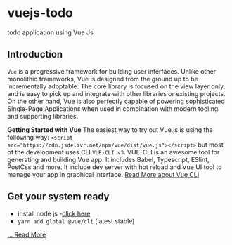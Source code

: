 # vuejs-todo
todo application using Vue Js

## Introduction
 `Vue` is a progressive framework for building user interfaces. Unlike other monolithic frameworks, Vue is designed from the ground up to be incrementally adoptable. The core library is focused on the view layer only, and is easy to pick up and integrate with other libraries or existing projects. On the other hand, Vue is also perfectly capable of powering sophisticated Single-Page Applications when used in combination with modern tooling and supporting libraries.

**Getting Started with Vue**
The easiest way to try out Vue.js is using the following way: 
`<script src="https://cdn.jsdelivr.net/npm/vue/dist/vue.js"></script>` 
but most of the development uses CLI `VUE-CLI v3`. VUE-CLI  is an awesome tool for generating and building Vue app. It includes Babel, Typescript, ESlint, PostCss and more. It include dev server with hot reload and Vue UI tool to manage your app in graphical interface. [Read More about Vue CLI](https://cli.vuejs.org/)

## Get your system ready
* install node js -[click here](https://nodejs.org/en/) 
* `yarn add global @vue/cli` (latest stable)

[... Read More](https://vuejs.org/)
